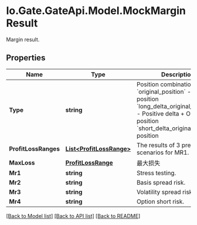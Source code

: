 
# Io.Gate.GateApi.Model.MockMarginResult

Margin result.

## Properties

Name | Type | Description | Notes
------------ | ------------- | ------------- | -------------
**Type** | **string** | Position combination type &#x60;original_position&#x60; - Original position &#x60;long_delta_original_position&#x60; - Positive delta + Original position &#x60;short_delta_original_position&#x60; position | [optional] 
**ProfitLossRanges** | [**List&lt;ProfitLossRange&gt;**](ProfitLossRange.md) | The results of 3 pressure scenarios for MR1. | [optional] 
**MaxLoss** | [**ProfitLossRange**](.md) | 最大损失 | [optional] 
**Mr1** | **string** | Stress testing. | [optional] 
**Mr2** | **string** | Basis spread risk. | [optional] 
**Mr3** | **string** | Volatility spread risk. | [optional] 
**Mr4** | **string** | Option short risk. | [optional] 

[[Back to Model list]](../README.md#documentation-for-models)
[[Back to API list]](../README.md#documentation-for-api-endpoints)
[[Back to README]](../README.md)
